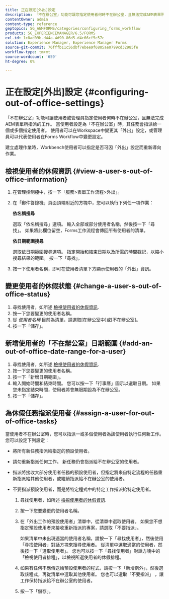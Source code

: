 ```yaml
---
title: 正在設定[外出]設定
description: 「不在辦公室」功能可讓您指定使用者何時不在辦公室，且無法完成AEM表單所指派的工作。
contentOwner: admin
content-type: reference
geptopics: SG_AEMFORMS/categories/configuring_forms_workflow
products: SG_EXPERIENCEMANAGER/6.5/FORMS
exl-id: 1c8ad09b-d44a-4d90-86d5-d4c66cf5c57c
solution: Experience Manager, Experience Manager Forms
source-git-commit: 76fffb11c56dbf7ebee9f6805ae0799cd32985fe
workflow-type: tm+mt
source-wordcount: '659'
ht-degree: 0%

---
```


# 正在設定[外出]設定 {#configuring-out-of-office-settings}

「不在辦公室」功能可讓使用者或管理員指定使用者何時不在辦公室，且無法完成AEM表單所指派的工作。 當使用者設定為「不在辦公室」時，其任務會指派給一個或多個指定使用者。 使用者可以在Workspace中變更其「外出」設定，或管理員可以代表使用者在Forms Workflow中變更設定。

建立處理作業時，Workbench使用者可以指定是否可因「外出」設定而重新導向作業。

## 檢視使用者的休假資訊 {#view-a-user-s-out-of-office-information}

1. 在管理控制檯中，按一下「服務>表單工作流程>外出」。
1. 在「郵件答錄機」頁面頂端附近的方塊中，您可以執行下列任一項作業：

   **依名稱搜尋**

   選取「依名稱搜尋」選項。 輸入全部或部分使用者名稱，然後按一下「尋找」。 如果將此欄位留空，Forms工作流程會傳回所有使用者的清單。

   **依日期範圍搜尋**

   選取依日期範圍搜尋選項。 指定開始和結束日期以及所需的時間戳記，以縮小搜尋結果的範圍。 按一下「尋找」。

1. 按一下使用者名稱，即可在使用者清單下方顯示使用者的「外出」資訊。

## 變更使用者的休假狀態 {#change-a-user-s-out-of-office-status}

1. 尋找使用者，如所述 [檢視使用者的休假資訊](configuring-out-office-settings.md#view-a-user-s-out-of-office-information).
1. 按一下您要變更的使用者名稱。
1. 從 *使用者名稱* 目前為清單，請選取[在辦公室中]或[不在辦公室]。
1. 按一下「儲存」。

## 新增使用者的「不在辦公室」日期範圍 {#add-an-out-of-office-date-range-for-a-user}

1. 尋找使用者，如所述 [檢視使用者的休假資訊](configuring-out-office-settings.md#view-a-user-s-out-of-office-information).
1. 按一下您要變更的使用者名稱。
1. 按一下「新增日期範圍」。
1. 輸入開始時間和結束時間。 您可以按一下「行事曆」圖示以選取日期。 如果您未指定結束時間，使用者將會無限期設為不在辦公室。
1. 按一下「儲存」。

## 為休假任務指派使用者 {#assign-a-user-for-out-of-office-tasks}

當使用者不在辦公室時，您可以指派一或多個使用者為該使用者執行任何新工作。 您可以設定下列設定：

* 將所有新任務指派給指定的預設使用者。
* 請勿重新指派任何工作。 新任務仍會指派給不在辦公室的使用者。
* 指派將接收大部分使用者任務的預設使用者，但指定將來自特定流程的任務重新指派給其他使用者，或繼續指派給不在辦公室的使用者。
* 不要指派預設使用者，而是將特定程式中的特定工作指派給特定使用者。

   1. 尋找使用者，如所述 [檢視使用者的休假資訊](configuring-out-office-settings.md#view-a-user-s-out-of-office-information).
   1. 按一下您要變更的使用者名稱。
   1. 在「外出工作的預設使用者」清單中，從清單中選取使用者。 如果您不想指定預設使用者來接收重新指派的專案，請選取「不要指派」。

      如果清單中未出現適當的使用者名稱，請按一下「尋找使用者」，然後使用「尋找使用者」對話方塊來搜尋使用者。 從清單中選取適當的使用者，然後按一下「選取使用者」。 您也可以按一下「尋找使用者」對話方塊中的「檢視使用者排程」，以檢視所選使用者的休假排程。

   1. 如果有任何不應傳送給預設使用者的程式，請按一下「新增例外」，然後選取該程式，再從清單中選取其他使用者。 您也可以選取「不要指派」 ，讓工作保持指派給不在辦公室的使用者。
   1. 按一下「儲存」。
